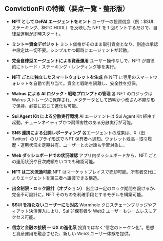 ## ConvictionFi の特徴（要点一覧・整形版）

- **NFT として DeFAI エージェントをミント**
  ユーザーの投資信念（例：\$SUI ステーキング、\$BTC HODL）を反映した NFT を 1 回ミントするだけで、自律型運用が即時スタート。

- **ミント＝資金デポジット**
  ミント価格がそのまま取引資金となり、別途の承認や設定は一切不要。シンプルかつ即時にエージェントが起動。

- **完全自律型エージェントによる資産運用**
  ユーザー操作なしで、NFT が自律的にトレード・ステーキング・レンディング等を実行。

- **NFT ごとに独立したスマートウォレットを生成**
  各 NFT に専用のスマートウォレットを自動で割り当て。資金と戦略を隔離し、安全性を担保。

- **Walrus による AI ロジック・戦略プロンプトの管理**
  各 NFT のロジックは Walrus ストレージに保存され、メタデータとして透明かつ改ざん不能な形で保持。必要に応じて進化も可能。

- **Sui Agent Kit による分散実行環境**
  AI エージェントは Sui Agent Kit 経由で起動。チェーンネイティブかつ耐障害性のある分散実行が可能。

- **SNS 連携による公開レポーティング**
  各エージェントの成果は、X（旧 Twitter）のリプライ形式で NFT 保有者へ通知。ウォレット残高・取引履歴・運用状況を定期共有。ユーザーとの対話も学習対象に。

- **Web ダッシュボードでの状況確認**
  アプリ内ダッシュボードから、NFT ごとの運用状況や日次成績をいつでも確認可能。

- **NFT は二次流通可能**
  NFT はマーケットプレイスで売却可能。所有者交代によりエージェントを第三者へ譲渡できる構造。

- **出金制限・ロック設計（オプション）**
  出金は一定のロック期間を設けるか、完全不可設計に。NFT そのものを利確手段とするモデルを構築可能。

- **\$SUI を持たないユーザーにも対応**
  Wormhole クロスチェーンブリッジやフィアット決済導入により、Sui 非保有者や Web2 ユーザーもシームレスにアクセス可能。

- **信念と金融の接続 — UX の進化系**
  投資ではなく“信念のトークン化”。思想と資産運用を融合させた、新しい Web3 ユーザー体験を提供。
